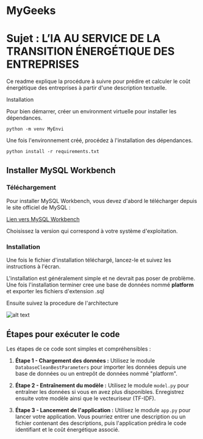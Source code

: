 # MyGeeks

# Sujet : L’IA AU SERVICE DE LA TRANSITION ÉNERGÉTIQUE DES ENTREPRISES

Ce readme explique la procédure à suivre pour prédire et calculer le coût énergétique des entreprises à partir d'une description textuelle.

Installation

Pour bien démarrer, créer un environment virtuelle pour installer les dépendances.

``` python -m venv MyEnvi ```

Une fois l'environnement créé, procédez à l'installation des dépendances.

``` python install -r requirements.txt ```


## Installer MySQL Workbench

### Téléchargement

Pour installer MySQL Workbench, vous devez d'abord le télécharger depuis le site officiel de MySQL :

[Lien vers MySQL Workbench](https://dev.mysql.com/get/Downloads/MySQL-Workbench/8.0.28/mysql-workbench-community-8.0.28-winx64.msi)

Choisissez la version qui correspond à votre système d'exploitation.

### Installation

Une fois le fichier d'installation téléchargé, lancez-le et suivez les instructions à l'écran.

L'installation est généralement simple et ne devrait pas poser de problème.
Une fois l'installation terminer cree une base de données nommé **platform** et exporter les fichiers d'extension .sql

Ensuite suivez la procedure de l'architecture 

![alt text](image.png)


## Étapes pour exécuter le code

Les étapes de ce code sont simples et compréhensibles :

1. **Étape 1 - Chargement des données :** Utilisez le module `DatabaseCleanBestParameters` pour importer les données depuis une base de données ou un entrepôt de données nommé "platform".

2. **Étape 2 - Entraînement du modèle :** Utilisez le module `model.py` pour entraîner les données si vous en avez plus disponibles. Enregistrez ensuite votre modèle ainsi que le vecteuriseur (TF-IDF).

3. **Étape 3 - Lancement de l'application :** Utilisez le module `app.py` pour lancer votre application. Vous pourriez entrer une description ou un fichier contenant des descriptions, puis l'application prédira le code identifiant et le coût énergétique associé.
